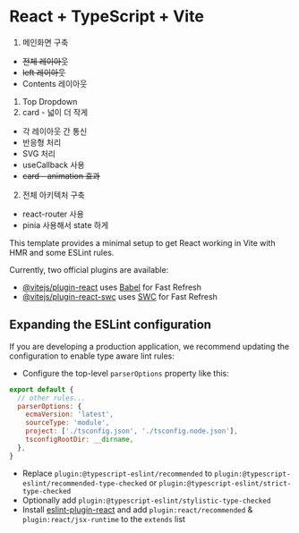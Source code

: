 # React + TypeScript + Vite

1. 메인화면 구축
* ~~전체 레이아웃~~ 
* ~~left 레이아웃~~ 
* Contents 레이아웃
1) Top Dropdown
2) card - 넓이 더 작게 
* 각 레이아웃 간 통신 
* 반응형 처리 
* SVG 처리 
* useCallback 사용 
* ~~card - animation 효과~~
2. 전체 아키텍처 구축 
* react-router 사용 
* pinia 사용해서 state 하게 

This template provides a minimal setup to get React working in Vite with HMR and some ESLint rules.

Currently, two official plugins are available:

- [@vitejs/plugin-react](https://github.com/vitejs/vite-plugin-react/blob/main/packages/plugin-react/README.md) uses [Babel](https://babeljs.io/) for Fast Refresh
- [@vitejs/plugin-react-swc](https://github.com/vitejs/vite-plugin-react-swc) uses [SWC](https://swc.rs/) for Fast Refresh

## Expanding the ESLint configuration

If you are developing a production application, we recommend updating the configuration to enable type aware lint rules:

- Configure the top-level `parserOptions` property like this:

```js
export default {
  // other rules...
  parserOptions: {
    ecmaVersion: 'latest',
    sourceType: 'module',
    project: ['./tsconfig.json', './tsconfig.node.json'],
    tsconfigRootDir: __dirname,
  },
}
```

- Replace `plugin:@typescript-eslint/recommended` to `plugin:@typescript-eslint/recommended-type-checked` or `plugin:@typescript-eslint/strict-type-checked`
- Optionally add `plugin:@typescript-eslint/stylistic-type-checked`
- Install [eslint-plugin-react](https://github.com/jsx-eslint/eslint-plugin-react) and add `plugin:react/recommended` & `plugin:react/jsx-runtime` to the `extends` list
